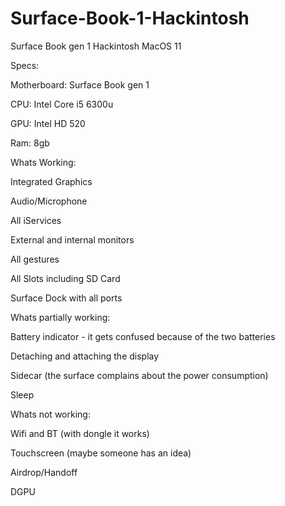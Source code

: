 # Surface-Book-1-Hackintosh
Surface Book gen 1 Hackintosh MacOS 11



Specs:


Motherboard: Surface Book gen 1

CPU: Intel Core i5 6300u

GPU: Intel HD 520

Ram: 8gb




Whats Working:


Integrated Graphics

Audio/Microphone

All iServices

External and internal monitors

All gestures

All Slots including SD Card

Surface Dock with all ports


Whats partially working:



Battery indicator - it gets confused because of the two batteries

Detaching and attaching the display

Sidecar (the surface complains about the power consumption)

Sleep


Whats not working:


Wifi and BT (with dongle it works)

Touchscreen (maybe someone has an idea)

Airdrop/Handoff

DGPU

